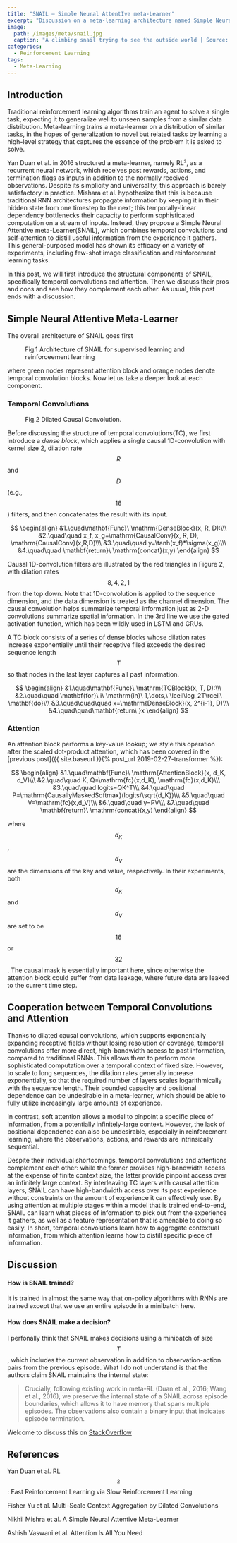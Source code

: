 ```yaml
---
title: "SNAIL — Simple Neural AttentIve meta-Learner"
excerpt: "Discussion on a meta-learning architecture named Simple Neural AttentIve meta-Learner(SNAIL)."
image: 
  path: /images/meta/snail.jpg
  caption: "A climbing snail trying to see the outside world | Source: Pinterest"
categories:
  - Reinforcement Learning
tags:
  - Meta-Learning
---
```


## Introduction

Traditional reinforcement learning algorithms train an agent to solve a single task, expecting it to generalize well to unseen samples from a similar data distribution. Meta-learning trains a meta-learner on a distribution of similar tasks, in the hopes of generalization to novel but related tasks by learning a high-level strategy that captures the essence of the problem it is asked to solve.

Yan Duan et al. in 2016 structured a meta-learner, namely RL², as a recurrent neural network, which receives past rewards, actions, and termination flags as inputs in addition to the normally received observations. Despite its simplicity and universality, this approach is barely satisfactory in practice. Mishara et al. hypothesize that this is because traditional RNN architectures propagate information by keeping it in their hidden state from one timestep to the next; this temporally-linear dependency bottlenecks their capacity to perform sophisticated computation on a stream of inputs. Instead, they propose a Simple Neural AttentIve meta-Learner(SNAIL), which combines temporal convolutions and self-attention to distill useful information from the experience it gathers. This general-purposed model has shown its efficacy on a variety of experiments, including few-shot image classification and reinforcement learning tasks. 

In this post, we will first introduce the structural components of SNAIL, specifically temporal convolutions and attention. Then we discuss their pros and cons and see how they complement each other. As usual, this post ends with a discussion.

## Simple Neural Attentive Meta-Learner

The overall architecture of SNAIL goes first 

 <figure>
  <img src="{{ '/images/meta/snail.png' | absolute_url }}" alt="">
  <figcaption class='align-center'>Fig.1 Architecture of SNAIL for supervised learning and reinforceement learning</figcaption>
</figure> 

where green nodes represent attention block and orange nodes denote temporal convolution blocks. Now let us take a deeper look at each component.

### Temporal Convolutions

<figure>
  <img src="{{ '/images/meta/dcc.png' | absolute_url }}" alt="">
  <figcaption>Fig.2 Dilated Causal Convolution.</figcaption>
</figure> 

Before discussing the structure of temporal convolutions(TC), we first introduce a *dense block*, which applies a single causal 1D-convolution with kernel size 2, dilation rate $$R$$ and $$D$$(e.g., $$16$$) filters, and then concatenates the result with its input.



$$
\begin{align}
&1.\quad\mathbf{Func}\ \mathrm{DenseBlock}(x, R, D):\\\
&2.\quad\quad x_f, x_g=\mathrm{CausalConv}(x, R, D), \mathrm{CausalConv}(x,R,D)\\\
&3.\quad\quad y=\tanh(x_f)*\sigma(x_g)\\\
&4.\quad\quad \mathbf{return}\ \mathrm{concat}(x,y)
\end{align}
$$



Causal 1D-convolution filters are illustrated by the red triangles in Figure 2, with dilation rates $$8, 4, 2, 1$$ from the top down. Note that 1D-convolution is applied to the sequence dimension, and the data dimension is treated as the channel dimension. The causal convolution helps summarize temporal information just as 2-D convolutions summarize spatial information. In the 3rd line we use the gated activation function, which has been wildly used in LSTM and GRUs.

A TC block consists of a series of dense blocks whose dilation rates increase exponentially until their receptive filed exceeds the desired sequence length $$T$$ so that nodes in the last layer captures all past information.



$$
\begin{align}
&1.\quad\mathbf{Func}\ \mathrm{TCBlock}(x, T, D):\\\
&2.\quad\quad \mathbf{for}\ i\ \mathrm{in}\ 1,\dots,\ \lceil\log_2T\rceil\ \mathbf{do}\\\
&3.\quad\quad\quad x=\mathrm{DenseBlock}(x, 2^{i-1}, D)\\\
&4.\quad\quad\mathbf{return\ }x
\end{align}
$$


### Attention

An attention block performs a key-value lookup; we style this operation after the scaled dot-product attention, which has been covered in the [previous post]({{ site.baseurl }}{% post_url 2019-02-27-transformer %}):



$$
\begin{align}
&1.\quad\mathbf{Func}\ \mathrm{AttentionBlock}(x, d_K, d_V)\\\
&2.\quad\quad K, Q=\mathrm{fc}(x,d_K), \mathrm{fc}(x,d_K)\\\
&3.\quad\quad logits=QK^T\\\
&4.\quad\quad P=\mathrm{CausallyMaskedSoftmax}(logits/\sqrt{d_K})\\\
&5.\quad\quad V=\mathrm{fc}(x,d_V)\\\
&6.\quad\quad y=PV\\\
&7.\quad\quad \mathbf{return}\ \mathrm{concat}(x,y)
\end{align}
$$



where $$d_K$$, $$d_V$$ are the dimensions of the key and value, respectively. In their experiments, both $$d_K$$ and $$d_V$$ are set to be $$16$$ or $$32$$. The causal mask is essentially important here, since otherwise the attention block could suffer from data leakage, where future data are leaked to the current time step.

## Cooperation between Temporal Convolutions and Attention 

Thanks to dilated causal convolutions, which supports exponentially expanding receptive fields without losing resolution or coverage, temporal convolutions offer more direct, high-bandwidth access to past information, compared to traditional RNNs. This allows them to perform more sophisticated computation over a temporal context of fixed size. However, to scale to long sequences, the dilation rates generally increase exponentially, so that the required number of layers scales logarithmically with the sequence length. Their bounded capacity and positional dependence can be undesirable in a meta-learner, which should be able to fully utilize increasingly large amounts of experience.

In contrast, soft attention allows a model to pinpoint a specific piece of information, from a potentially infinitely-large context. However, the lack of positional dependence can also be undesirable, especially in reinforcement learning, where the observations, actions, and rewards are intrinsically sequential.

Despite their individual shortcomings, temporal convolutions and attentions complement each other: while the former provides high-bandwidth access at the expense of finite context size, the latter provide pinpoint access over an infinitely large context. By interleaving TC layers with causal attention layers, SNAIL can have high-bandwidth access over its past experience without constraints on the amount of experience it can effectively use. By using attention at multiple stages within a model that is trained end-to-end, SNAIL can learn what pieces of information to pick out from the experience it gathers, as well as a feature representation that is amenable to doing so easily. In short, temporal convolutions learn how to aggregate contextual information, from which attention learns how to distill specific piece of information.

## Discussion

#### How is SNAIL trained?

It is trained in almost the same way that on-policy algorithms with RNNs are trained except that we use an entire episode in a minibatch here.

#### How does SNAIL make a decision?

I perfonally think that SNAIL makes decisions using a minibatch of size $$T$$, which includes the current observation in addition to observation-action pairs from the previous episode. What I do not understand is that the authors claim SNAIL maintains the internal state:

>Crucially, following existing work in meta-RL (Duan et al., 2016; Wang et al., 2016), we preserve the internal state of a SNAIL across episode boundaries, which allows it to have memory that spans multiple episodes. The observations also contain a binary input that indicates episode termination.

Welcome to discuss this on [StackOverflow](https://ai.stackexchange.com/questions/11557/what-is-the-internal-state-of-a-simple-neural-attentive-meta-learnersnail)

## References

Yan Duan et al. RL$$^2$$ : Fast Reinforcement Learning via Slow Reinforcement Learning

Fisher Yu et al. Multi-Scale Context Aggregation by Dilated Convolutions

Nikhil Mishra et al. A Simple Neural Attentive Meta-Learner

Ashish Vaswani et al. Attention Is All You Need